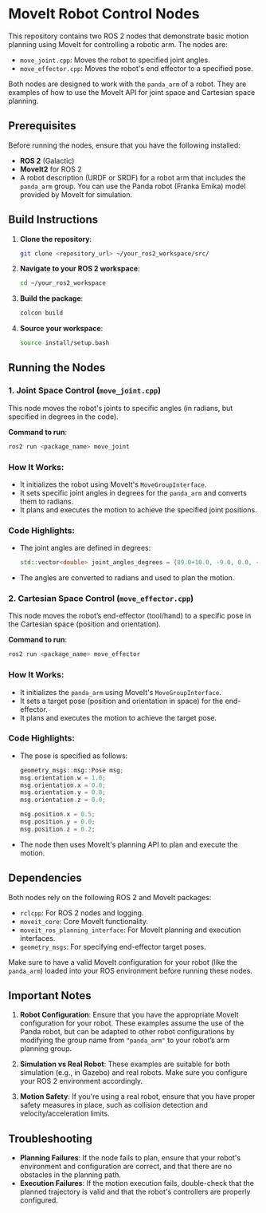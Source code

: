 # MoveIt Robot Control Nodes

This repository contains two ROS 2 nodes that demonstrate basic motion planning using MoveIt for controlling a robotic arm. The nodes are:

- `move_joint.cpp`: Moves the robot to specified joint angles.
- `move_effector.cpp`: Moves the robot's end effector to a specified pose.

Both nodes are designed to work with the `panda_arm` of a robot. They are examples of how to use the MoveIt API for joint space and Cartesian space planning.

## Prerequisites

Before running the nodes, ensure that you have the following installed:

- **ROS 2** (Galactic)
- **MoveIt2** for ROS 2
- A robot description (URDF or SRDF) for a robot arm that includes the `panda_arm` group. You can use the Panda robot (Franka Emika) model provided by MoveIt for simulation.

## Build Instructions

1. **Clone the repository**:
   ```bash
   git clone <repository_url> ~/your_ros2_workspace/src/
   ```

2. **Navigate to your ROS 2 workspace**:
   ```bash
   cd ~/your_ros2_workspace
   ```

3. **Build the package**:
   ```bash
   colcon build
   ```

4. **Source your workspace**:
   ```bash
   source install/setup.bash
   ```

## Running the Nodes

### 1. Joint Space Control (`move_joint.cpp`)

This node moves the robot's joints to specific angles (in radians, but specified in degrees in the code).

**Command to run**:
```bash
ros2 run <package_name> move_joint
```

### How It Works:
- It initializes the robot using MoveIt's `MoveGroupInterface`.
- It sets specific joint angles in degrees for the `panda_arm` and converts them to radians.
- It plans and executes the motion to achieve the specified joint positions.

### Code Highlights:
- The joint angles are defined in degrees:
  ```cpp
  std::vector<double> joint_angles_degrees = {89.0+10.0, -9.0, 0.0, -46.0, -3.0, 128.0, 29.0};
  ```
- The angles are converted to radians and used to plan the motion.

### 2. Cartesian Space Control (`move_effector.cpp`)

This node moves the robot’s end-effector (tool/hand) to a specific pose in the Cartesian space (position and orientation).

**Command to run**:
```bash
ros2 run <package_name> move_effector
```

### How It Works:
- It initializes the `panda_arm` using MoveIt's `MoveGroupInterface`.
- It sets a target pose (position and orientation in space) for the end-effector.
- It plans and executes the motion to achieve the target pose.

### Code Highlights:
- The pose is specified as follows:
  ```cpp
  geometry_msgs::msg::Pose msg;
  msg.orientation.w = 1.0;
  msg.orientation.x = 0.0;
  msg.orientation.y = 0.0;
  msg.orientation.z = 0.0;

  msg.position.x = 0.5;
  msg.position.y = 0.0;
  msg.position.z = 0.2;
  ```
- The node then uses MoveIt's planning API to plan and execute the motion.

## Dependencies

Both nodes rely on the following ROS 2 and MoveIt packages:

- `rclcpp`: For ROS 2 nodes and logging.
- `moveit_core`: Core MoveIt functionality.
- `moveit_ros_planning_interface`: For MoveIt planning and execution interfaces.
- `geometry_msgs`: For specifying end-effector target poses.

Make sure to have a valid MoveIt configuration for your robot (like the `panda_arm`) loaded into your ROS environment before running these nodes.

## Important Notes

1. **Robot Configuration**: Ensure that you have the appropriate MoveIt configuration for your robot. These examples assume the use of the Panda robot, but can be adapted to other robot configurations by modifying the group name from `"panda_arm"` to your robot’s arm planning group.

2. **Simulation vs Real Robot**: These examples are suitable for both simulation (e.g., in Gazebo) and real robots. Make sure you configure your ROS 2 environment accordingly.

3. **Motion Safety**: If you're using a real robot, ensure that you have proper safety measures in place, such as collision detection and velocity/acceleration limits.

## Troubleshooting

- **Planning Failures**: If the node fails to plan, ensure that your robot's environment and configuration are correct, and that there are no obstacles in the planning path.
- **Execution Failures**: If the motion execution fails, double-check that the planned trajectory is valid and that the robot's controllers are properly configured.

